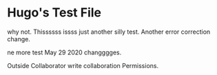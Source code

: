 # Hugo's Test File
why not.
Thissssss issss just another silly test. Another error correction change.

ne more test May 29 2020 changggges.

Outside Collaborator write collaboration Permissions.
